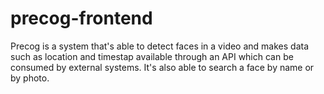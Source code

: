 # precog-frontend
Precog is a system that's able to detect faces in a video
and makes data such as location and timestap available through 
an API which can be consumed by external systems.
It's also able to search a face by name or by photo.

